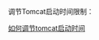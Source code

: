 

调节Tomcat启动时间限制：

[如何调节tomcat启动时间](https://jingyan.baidu.com/article/e52e3615645fc940c60c51bf.html)

